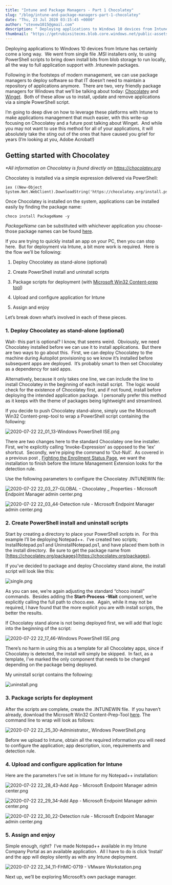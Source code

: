 ```yaml
---
title: "Intune and Package Managers - Part 1 Chocolatey"
slug: "/blog/intune-and-package-managers-part-1-chocolatey"
date: "Thu, 23 Jul 2020 03:15:45 +0000"
author: "stevew1015@gmail.com"
description: " Deploying applications to Windows 10 devices from Intune has certainly come a long way.&nbsp; We went from single file .MSI installers only, to using PowerShell scripts to bring down install bits from blob storage to run locally, all the way to full application support with .Intunewin"
thumbnail: "https://getrubixsitecms.blob.core.windows.net/public-assets/content/v1/logo512.png"
---
```


Deploying applications to Windows 10 devices from Intune has certainly come a long way.  We went from single file .MSI installers only, to using PowerShell scripts to bring down install bits from blob storage to run locally, all the way to full application support with .Intunewin packages.

Following in the footsteps of modern management, we can use package managers to deploy software so that IT doesn’t need to maintain a repository of applications anymore.  There are two, very friendly package managers for Windows that we’ll be talking about today: [Chocolatey](https://chocolatey.org) and [Winget](https://github.com/microsoft/winget-cli).  Both of these allow us to install, update and remove applications via a simple PowerShell script.

I’m going to deep dive on how to leverage these platforms with Intune to make applications management that much easier, with this write-up focusing on Chocolatey and a future post talking about Winget.  And while you may not want to use this method for all of your applications, it will absolutely take the sting out of the ones that have caused you grief for years (I’m looking at you, Adobe Acrobat!)

Getting started with Chocolatey
-------------------------------

_\*All information on Chocolatey is found directly on_ [_https://chocolatey.org_](https://chocolatey.org/)

Chocolatey is installed via a simple expression delivered via PowerShell:

```
iex ((New-Object System.Net.WebClient).DownloadString('https://chocolatey.org/install.ps1'))
```

Once Chocolatey is installed on the system, applications can be installed easily by finding the package name:

```
choco install PackageName -y
```

_PackageName_ can be substituted with whichever application you choose- those package names can be found [here](https://chocolatey.org/packages).

If you are trying to quickly install an app on your PC, then you can stop here.  But for deployment via Intune, a bit more work is required.  Here is the flow we’ll be following:

1.  Deploy Chocolatey as stand-alone (optional)
    
2.  Create PowerShell install and uninstall scripts
    
3.  Package scripts for deployment (with [Microsoft Win32 Content-prep tool](https://github.com/microsoft/Microsoft-Win32-Content-Prep-Tool))
    
4.  Upload and configure application for Intune
    
5.  Assign and enjoy
    

Let’s break down what’s involved in each of these pieces.

### 1\. Deploy Chocolatey as stand-alone (optional)

Wait- this part is optional? I know, that seems weird.  Obviously, we need Chocolatey installed before we can use it to install applications.  But there are two ways to go about this.  First, we can deploy Chocolatey to the machine during Autopilot provisioning so we know it’s installed before subsequent apps are deployed.  It’s probably smart to then set Chocolatey as a dependency for said apps.

Alternatively, because it only takes one line, we can include the line to install Chocolatey in the beginning of each install script.  The logic would check for the existence of Chocolatey first, and if not found, install before deploying the intended application package.  I personally prefer this method as it keeps with the theme of packages being lightweight and streamlined.

If you decide to push Chocolatey stand-alone, simply use the Microsoft Win32 Content-prep-tool to wrap a PowerShell script containing the following:

![2020-07-22 22_01_13-Windows PowerShell ISE.png](https://getrubixsitecms.blob.core.windows.net/public-assets/content/v1/5dd365a31aa1fd743bc30b8e/1595472181958-JA7BPWAH7LPIJ077IP7V/2020-07-22+22_01_13-Windows+PowerShell+ISE.png)

There are two changes here to the standard Chocolatey one line installer.  First, we’re explicitly calling ‘Invoke-Expression’ as opposed to the ‘iex’ shortcut.  Secondly, we’re piping the command to ‘Out-Null’.  As covered in a previous post , [Fighting the Enrollment Status Page](https://www.getrubix.com/blog/please-wait), we want the installation to finish before the Intune Management Extension looks for the detection rule.

Use the following parameters to configure the Chocolatey .INTUNEWIN file:

![2020-07-22 22_03_27-GLOBAL - Chocolatey _ Properties - Microsoft Endpoint Manager admin center.png](https://getrubixsitecms.blob.core.windows.net/public-assets/content/v1/5dd365a31aa1fd743bc30b8e/1595472482272-TPZMFD3C58ZI7Z7ZTN4S/2020-07-22+22_03_27-GLOBAL+-+Chocolatey+_+Properties+-+Microsoft+Endpoint+Manager+admin+center.png)

![2020-07-22 22_03_44-Detection rule - Microsoft Endpoint Manager admin center.png](https://getrubixsitecms.blob.core.windows.net/public-assets/content/v1/5dd365a31aa1fd743bc30b8e/1595472498108-LJ39SC7B14BK4093M96K/2020-07-22+22_03_44-Detection+rule+-+Microsoft+Endpoint+Manager+admin+center.png)

### 2\. Create PowerShell install and uninstall scripts

Start by creating a directory to place your PowerShell scripts in.  For this example I’ll be deploying Notepad++.  I’ve created two scripts; InstallNotepad.ps1 and UninstallNotepad.ps1, and have placed them both in the install directory.  Be sure to get the package name from [https://chocolatey.org/packages](https://chocolatey.org/packages).

If you’ve decided to package and deploy Chocolatey stand alone, the install script will look like this:

![single.png](https://getrubixsitecms.blob.core.windows.net/public-assets/content/v1/5dd365a31aa1fd743bc30b8e/1595472722629-TLWFDMGPQ905JBLFIOVG/single.png)

As you can see, we’re again adjusting the standard “choco install” commands.  Besides adding the **Start-Process -Wait** component, we’re explicitly calling the full path to choco.exe.  Again, while it may not be required, I have found that the more explicit you are with install scripts, the better the results.

If Chocolatey stand alone is not being deployed first, we will add that logic into the beginning of the script:

![2020-07-22 22_17_46-Windows PowerShell ISE.png](https://getrubixsitecms.blob.core.windows.net/public-assets/content/v1/5dd365a31aa1fd743bc30b8e/1595472783737-SGTWYAZ7322DN0DXUEFD/2020-07-22+22_17_46-Windows+PowerShell+ISE.png)

There’s no harm in using this as a template for all Chocolatey apps, since if Chocolatey is detected, the install will simply be skipped.  In fact, as a template, I’ve marked the only component that needs to be changed depending on the package being deployed.

My uninstall script contains the following:

![uninstall.png](https://getrubixsitecms.blob.core.windows.net/public-assets/content/v1/5dd365a31aa1fd743bc30b8e/1595472968884-XYE63GBNTD6MC3TSVVCR/uninstall.png)

### 3\. Package scripts for deployment

After the scripts are complete, create the .INTUNEWIN file.  If you haven’t already, download the Microsoft Win32 Content-Prep-Tool [here](https://github.com/microsoft/Microsoft-Win32-Content-Prep-Tool). The command line to wrap will look as follows:

![2020-07-22 22_25_30-Administrator_ Windows PowerShell.png](https://getrubixsitecms.blob.core.windows.net/public-assets/content/v1/5dd365a31aa1fd743bc30b8e/1595473175105-L4RX90INAJVUBNZ759QA/2020-07-22+22_25_30-Administrator_+Windows+PowerShell.png)

Before we upload to Intune, obtain all the required information you will need to configure the application; app description, icon, requirements and detection rule.

### 4\. Upload and configure application for Intune

Here are the parameters I’ve set in Intune for my Notepad++ installation:

![2020-07-22 22_28_43-Add App - Microsoft Endpoint Manager admin center.png](https://getrubixsitecms.blob.core.windows.net/public-assets/content/v1/5dd365a31aa1fd743bc30b8e/1595473286237-SYTPUWUFGBJ4K64Y2KFF/2020-07-22+22_28_43-Add+App+-+Microsoft+Endpoint+Manager+admin+center.png)

![2020-07-22 22_29_34-Add App - Microsoft Endpoint Manager admin center.png](https://getrubixsitecms.blob.core.windows.net/public-assets/content/v1/5dd365a31aa1fd743bc30b8e/1595473301120-F0ZCNWS7MVT010XZ5PNM/2020-07-22+22_29_34-Add+App+-+Microsoft+Endpoint+Manager+admin+center.png)

![2020-07-22 22_30_22-Detection rule - Microsoft Endpoint Manager admin center.png](https://getrubixsitecms.blob.core.windows.net/public-assets/content/v1/5dd365a31aa1fd743bc30b8e/1595473320599-94PI8BT8XLBMNHMAU06O/2020-07-22+22_30_22-Detection+rule+-+Microsoft+Endpoint+Manager+admin+center.png)

### 5\. Assign and enjoy

Simple enough, right?  I’ve made Notepad++ available in my Intune Company Portal as an available application.  All I have to do is click ‘Install’ and the app will deploy silently as with any Intune deployment. 

![2020-07-22 22_34_11-FHMC-0719 - VMware Workstation.png](https://getrubixsitecms.blob.core.windows.net/public-assets/content/v1/5dd365a31aa1fd743bc30b8e/1595473388306-0IMZFJXOJHETTUNXBE2H/2020-07-22+22_34_11-FHMC-0719+-+VMware+Workstation.png)

Next up, we’ll be exploring Microsoft’s own package manager.

